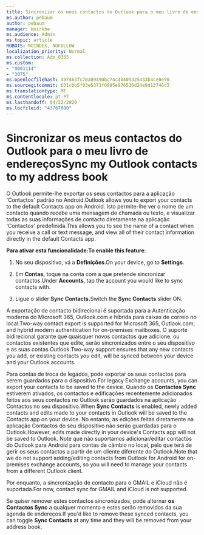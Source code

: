 ```yaml
---
title: Sincronizar os meus contactos do Outlook para o meu livro de endereços
ms.author: pebaum
author: pebaum
manager: mnirkhe
ms.audience: Admin
ms.topic: article
ROBOTS: NOINDEX, NOFOLLOW
localization_priority: Normal
ms.collection: Adm_O365
ms.custom:
- "9001114"
- "3075"
ms.openlocfilehash: 497463fc70a09490bc74c40405325433b4ce0e90
ms.sourcegitcommit: 631cbb5f03e5371f0995e976536d24e9d13746c3
ms.translationtype: MT
ms.contentlocale: pt-PT
ms.lasthandoff: 04/22/2020
ms.locfileid: "43767080"
---
```

# <a name="sync-my-outlook-contacts-to-my-address-book"></a><span data-ttu-id="62f92-102">Sincronizar os meus contactos do Outlook para o meu livro de endereços</span><span class="sxs-lookup"><span data-stu-id="62f92-102">Sync my Outlook contacts to my address book</span></span>

<span data-ttu-id="62f92-103">O Outlook permite-lhe exportar os seus contactos para a aplicação 'Contactos' padrão no Android.</span><span class="sxs-lookup"><span data-stu-id="62f92-103">Outlook allows you to export your contacts to the default Contacts app on Android.</span></span> <span data-ttu-id="62f92-104">Isto permite-lhe ver o nome de um contacto quando recebe uma mensagem de chamada ou texto, e visualizar todas as suas informações de contacto diretamente na aplicação 'Contactos' predefinida.</span><span class="sxs-lookup"><span data-stu-id="62f92-104">This allows you to see the name of a contact when you receive a call or text message, and view all of their contact information directly in the default Contacts app.</span></span>
 
<span data-ttu-id="62f92-105">**Para ativar esta funcionalidade:**</span><span class="sxs-lookup"><span data-stu-id="62f92-105">**To enable this feature**:</span></span>
 
1. <span data-ttu-id="62f92-106">No seu dispositivo, vá a **Definições**.</span><span class="sxs-lookup"><span data-stu-id="62f92-106">On your device, go to **Settings**.</span></span>

2. <span data-ttu-id="62f92-107">Em **Contas,** toque na conta com a que pretende sincronizar contactos.</span><span class="sxs-lookup"><span data-stu-id="62f92-107">Under **Accounts**, tap the account you would like to sync contacts with.</span></span>

3. <span data-ttu-id="62f92-108">Ligue o slider **Sync Contacts.**</span><span class="sxs-lookup"><span data-stu-id="62f92-108">Switch the **Sync Contacts** slider ON.</span></span>
 
<span data-ttu-id="62f92-109">A exportação de contacto bidirecional é suportada para a Autenticação moderna do Microsoft 365, Outlook.com e híbrida para caixas de correio no local.</span><span class="sxs-lookup"><span data-stu-id="62f92-109">Two-way contact export is supported for Microsoft 365, Outlook.com, and hybrid modern authentication for on-premises mailboxes.</span></span> <span data-ttu-id="62f92-110">O suporte bidirecional garante que quaisquer novos contactos que adicione, ou contactos existentes que edite, serão sincronizados entre o seu dispositivo e as suas contas Outlook.</span><span class="sxs-lookup"><span data-stu-id="62f92-110">Two-way support ensures that any new contacts you add, or existing contacts you edit, will be synced between your device and your Outlook accounts.</span></span>
 
<span data-ttu-id="62f92-111">Para contas de troca de legados, pode exportar os seus contactos para serem guardados para o dispositivo.</span><span class="sxs-lookup"><span data-stu-id="62f92-111">For legacy Exchange accounts, you can export your contacts to be saved to the device.</span></span> <span data-ttu-id="62f92-112">Quando os **Contactos Sync** estiverem ativados, os contactos e edificações recentemente adicionados feitos aos seus contactos no Outlook serão guardados na aplicação Contactos no seu dispositivo.</span><span class="sxs-lookup"><span data-stu-id="62f92-112">When **Sync Contacts** is enabled, newly added contacts and edits made to your contacts in Outlook will be saved to the Contacts app on your device.</span></span> <span data-ttu-id="62f92-113">No entanto, as edições feitas diretamente na aplicação Contactos do seu dispositivo não serão guardadas para o Outlook.</span><span class="sxs-lookup"><span data-stu-id="62f92-113">However, edits made directly in your device's Contacts app will not be saved to Outlook.</span></span> <span data-ttu-id="62f92-114">Note que não suportamos adicionar/editar contactos do Outlook para Android para contas de câmbio no local, pelo que terá de gerir os seus contactos a partir de um cliente diferente do Outlook.</span><span class="sxs-lookup"><span data-stu-id="62f92-114">Note that we do not support adding/editing contacts from Outlook for Android for on-premises exchange accounts, so you will need to manage your contacts from a different Outlook client.</span></span>
 
<span data-ttu-id="62f92-115">Por enquanto, a sincronização de contacto para o GMAIL e iCloud não é suportada.</span><span class="sxs-lookup"><span data-stu-id="62f92-115">For now, contact sync for GMAIL and iCloud is not supported.</span></span>
 
<span data-ttu-id="62f92-116">Se quiser remover estes contactos sincronizados, pode alternar **os Contactos Sync** a qualquer momento e estes serão removidos da sua agenda de endereços.</span><span class="sxs-lookup"><span data-stu-id="62f92-116">If you'd like to remove these synced contacts, you can toggle **Sync Contacts** at any time and they will be removed from your address book.</span></span>
